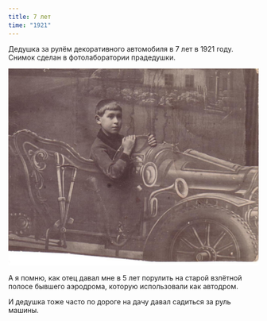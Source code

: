 ```yaml
---
title: 7 лет
time: "1921"
---
```

Дедушка за рулём декоративного автомобиля в 7 лет в 1921 году.
Снимок сделан в фотолаборатории прадедушки.

![7 years old](/files/judka/photo/ded/1921.jpg)

А я помню, как отец давал мне в 5 лет порулить на старой взлётной полосе
бывшего аэродрома, которую использовали как автодром.

И дедушка тоже часто по дороге на дачу давал садиться за руль машины.
